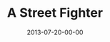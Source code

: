 ---
layout: message
category: message
series: "God Is ____"
title: "A Street Fighter"
date: 2013-07-20-00-00
message_id: 799
audio: "http://s3.amazonaws.com/crossroads-media/messages/audio/god_is_02.mp3"
audio-duration: "47:59"
program: "http://s3.amazonaws.com/crossroads-media/documents/07_20-21_13Program_LO.pdf"
description: "Steven Manuel talks about how God is like a street fighter."
video: "http://s3.amazonaws.com/crossroads-media/messages/video/god_is_02.mp4"
video-duration: "48:05"
video-image: "http://s3.amazonaws.com/crossroads-media/images/god_is_still_02.jpg"
tag: 
 - steven
 - manuel
 - program
explicit: false
---